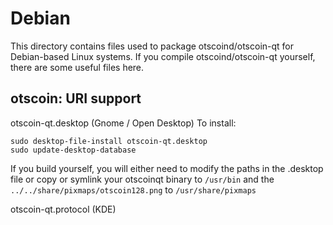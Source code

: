 
Debian
====================
This directory contains files used to package otscoind/otscoin-qt
for Debian-based Linux systems. If you compile otscoind/otscoin-qt yourself, there are some useful files here.

## otscoin: URI support ##


otscoin-qt.desktop  (Gnome / Open Desktop)
To install:

	sudo desktop-file-install otscoin-qt.desktop
	sudo update-desktop-database

If you build yourself, you will either need to modify the paths in
the .desktop file or copy or symlink your otscoinqt binary to `/usr/bin`
and the `../../share/pixmaps/otscoin128.png` to `/usr/share/pixmaps`

otscoin-qt.protocol (KDE)

